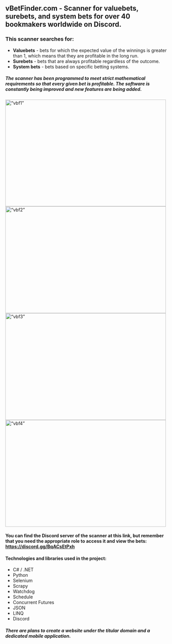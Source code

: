 ## vBetFinder.com - Scanner for valuebets, surebets, and system bets for over 40 bookmakers worldwide on Discord.
### This scanner searches for:

- **Valuebets** - bets for which the expected value of the winnings is greater than 1, which means that they are profitable in the long run.
- **Surebets** - bets that are always profitable regardless of the outcome.
- **System bets** - bets based on specific betting systems.

##### The scanner has been programmed to meet strict mathematical requirements so that every given bet is profitable. The software is constantly being improved and new features are being added.


<img src="img/vbf1.jpg" alt= “vbf1” width="500" height="333">            <img src="img/vbf2.jpg" alt= “vbf2” width="500" height="333">
<img src="img/vbf3.jpg" alt= “vbf3” width="500" height="333">            <img src="img/vbf4.jpg" alt= “vbf4” width="500" height="333">

#### You can find the Discord server of the scanner at this link, but remember that you need the appropriate role to access it and view the bets: https://discord.gg/BqACsEtPxh

#### Technologies and libraries used in the project:
- C# / .NET
- Python
- Selenium
- Scrapy
- Watchdog
- Schedule
- Concurrent Futures
- JSON
- LINQ
- Discord

##### There are plans to create a website under the titular domain and a dedicated mobile application.
